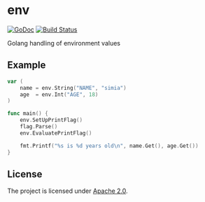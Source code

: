 
# env

[![GoDoc](https://godoc.org/github.com/simia-tech/env?status.svg)](https://godoc.org/github.com/simia-tech/env) [![Build Status](https://travis-ci.org/simia-tech/env.svg?branch=master)](https://travis-ci.org/simia-tech/env)

Golang handling of environment values

## Example

```go
var (
	name = env.String("NAME", "simia")
	age  = env.Int("AGE", 18)
)

func main() {
	env.SetUpPrintFlag()
	flag.Parse()
	env.EvaluatePrintFlag()

	fmt.Printf("%s is %d years old\n", name.Get(), age.Get())
}
```

## License

The project is licensed under [Apache 2.0](http://www.apache.org/licenses/LICENSE-2.0).
